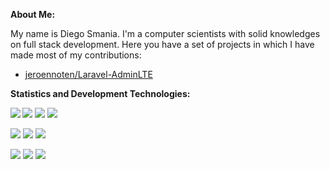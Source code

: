 <!--
**Shidersz/Shidersz** is a ✨ _special_ ✨ repository because its `README.md` (this file) appears on your GitHub profile.

Here are some ideas to get you started:

- 🔭 I’m currently working on ...
- 🌱 I’m currently learning ...
- 👯 I’m looking to collaborate on ...
- 🤔 I’m looking for help with ...
- 💬 Ask me about ...
- 📫 How to reach me: ...
- 😄 Pronouns: ...
- ⚡ Fun fact: ...
-->

__About Me:__

My name is Diego Smania. I'm a computer scientists with solid knowledges on full stack development. Here you have a set of projects in which I have made most of my contributions:

- [jeroennoten/Laravel-AdminLTE](https://github.com/jeroennoten/Laravel-AdminLTE)

__Statistics and Development Technologies:__

<!-- Add statistics using anuraghazra/github-readme-stats package -->
<img src="https://github-readme-stats.vercel.app/api?username=shidersz&show_icons=true" align="left">

<!-- Add shield badges using https://shields.io/ -->
![](https://img.shields.io/badge/OS-Linux-blue?logo=linux&logoColor=white&color=339cff&style=plastic)
![](https://img.shields.io/badge/OS-Windows-blue?logo=windows&logoColor=white&color=339cff&style=plastic)
![](https://img.shields.io/badge/DBMS-MySQL-blue?logo=mysql&logoColor=white&color=339cff&style=plastic)

![](https://img.shields.io/badge/Code-Html5-blue?logo=html5&logoColor=white&color=339cff&style=plastic)
![](https://img.shields.io/badge/Code-JavaScript-blue?logo=javascript&logoColor=white&color=339cff&style=plastic)
![](https://img.shields.io/badge/Code-PHP-blue?logo=php&logoColor=white&color=339cff&style=plastic)

![](https://img.shields.io/badge/Fwk-Laravel-blue?logo=laravel&logoColor=white&color=339cff&style=plastic)
![](https://img.shields.io/badge/Fwk-Bootstrap-blue?logo=bootstrap&logoColor=white&color=339cff&style=plastic)
![](https://img.shields.io/badge/Fwk-jQuery-blue?logo=jquery&logoColor=white&color=339cff&style=plastic)
